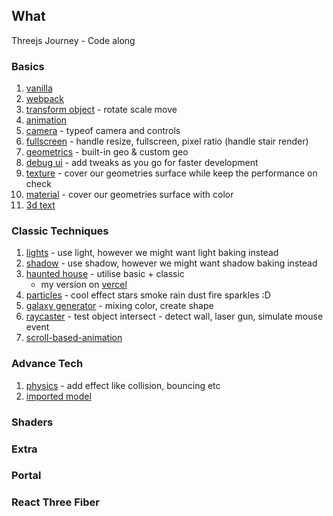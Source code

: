 ## What 
Threejs Journey - Code along

### Basics
1. [vanilla](https://github.com/rashiop/TJJ_chapter_1/tree/01_vanilla)
2. [webpack](https://github.com/rashiop/TJJ_chapter_1/tree/02_webpack)
3. [transform object](https://github.com/rashiop/TJJ_chapter_1/tree/03_transform_object) - rotate scale move
4. [animation](https://github.com/rashiop/TJJ_chapter_1/tree/04_animation)
5. [camera](https://github.com/rashiop/TJJ_chapter_1/tree/05_camera) - typeof camera and controls
6. [fullscreen](https://github.com/rashiop/TJJ_chapter_1/tree/06_fullscreen) - handle resize, fullscreen, pixel ratio (handle stair render)
7. [geometrics](https://github.com/rashiop/TJJ_chapter_1/tree/07_geometries) - built-in geo & custom geo
8. [debug ui](https://github.com/rashiop/TJJ_chapter_1/tree/08_debug-ui) - add tweaks as you go for faster development
9. [texture](https://github.com/rashiop/TJJ_chapter_1/tree/09_texture) - cover our geometries surface while keep the performance on check
10. [material](https://github.com/rashiop/TJJ_chapter_1/tree/10_material) - cover our geometries surface with color
11. [3d text](https://github.com/rashiop/TJJ_chapter_1/tree/11_3d-text)

### Classic Techniques
1. [lights](https://github.com/rashiop/TJJ/tree/12_lights) - use light, however we might want light baking instead
2. [shadow](https://github.com/rashiop/TJJ/tree/13_shadows) - use shadow, however we might want shadow baking instead
3. [haunted house](https://github.com/rashiop/TJJ/tree/14_haunted_house) - utilise basic + classic
    - my version on [vercel](https://tjj-y9zz-rashiop.vercel.app/)
4. [particles](https://github.com/rashiop/TJJ/tree/15_particles) - cool effect stars smoke rain dust fire sparkles :D
5. [galaxy generator](https://github.com/rashiop/TJJ/tree/16_galaxy_generator) - mixing color, create shape
6. [raycaster](https://github.com/rashiop/TJJ/tree/17_raycaster) - test object intersect - detect wall, laser gun, simulate mouse event
7. [scroll-based-animation](https://github.com/rashiop/TJJ/tree/18_scroll-based-animation)
### Advance Tech
1. [physics](https://github.com/rashiop/TJJ/tree/19_physics) - add effect like collision, bouncing etc
2. [imported model](https://github.com/rashiop/TJJ/tree/20_imported_model)
### Shaders
### Extra
### Portal
### React Three Fiber
